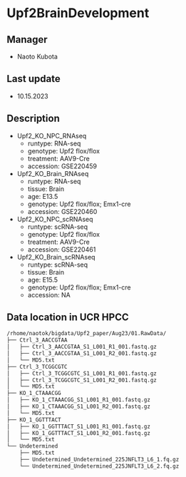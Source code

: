 # Upf2BrainDevelopment

## Manager

- Naoto Kubota

## Last update

- 10.15.2023

## Description

- Upf2_KO_NPC_RNAseq
  - runtype: RNA-seq
  - genotype: Upf2 flox/flox
  - treatment: AAV9-Cre
  - accession: GSE220459
- Upf2_KO_Brain_RNAseq
  - runtype: RNA-seq
  - tissue: Brain
  - age: E13.5
  - genotype: Upf2 flox/flox; Emx1-cre
  - accession: GSE220460
- Upf2_KO_NPC_scRNAseq
  - runtype: scRNA-seq
  - genotype: Upf2 flox/flox
  - treatment: AAV9-Cre
  - accession: GSE220461
- Upf2_KO_Brain_scRNAseq
  - runtype: scRNA-seq
  - tissue: Brain
  - age: E15.5
  - genotype: Upf2 flox/flox; Emx1-cre  
  - accession: NA

## Data location in UCR HPCC

```bash
/rhome/naotok/bigdata/Upf2_paper/Aug23/01.RawData/
├── Ctrl_3_AACCGTAA
│   ├── Ctrl_3_AACCGTAA_S1_L001_R1_001.fastq.gz
│   ├── Ctrl_3_AACCGTAA_S1_L001_R2_001.fastq.gz
│   └── MD5.txt
├── Ctrl_3_TCGGCGTC
│   ├── Ctrl_3_TCGGCGTC_S1_L001_R1_001.fastq.gz
│   ├── Ctrl_3_TCGGCGTC_S1_L001_R2_001.fastq.gz
│   └── MD5.txt
├── KO_1_CTAAACGG
│   ├── KO_1_CTAAACGG_S1_L001_R1_001.fastq.gz
│   ├── KO_1_CTAAACGG_S1_L001_R2_001.fastq.gz
│   └── MD5.txt
├── KO_1_GGTTTACT
│   ├── KO_1_GGTTTACT_S1_L001_R1_001.fastq.gz
│   ├── KO_1_GGTTTACT_S1_L001_R2_001.fastq.gz
│   └── MD5.txt
└── Undetermined
    ├── MD5.txt
    ├── Undetermined_Undetermined_225JNFLT3_L6_1.fq.gz
    └── Undetermined_Undetermined_225JNFLT3_L6_2.fq.gz
```
